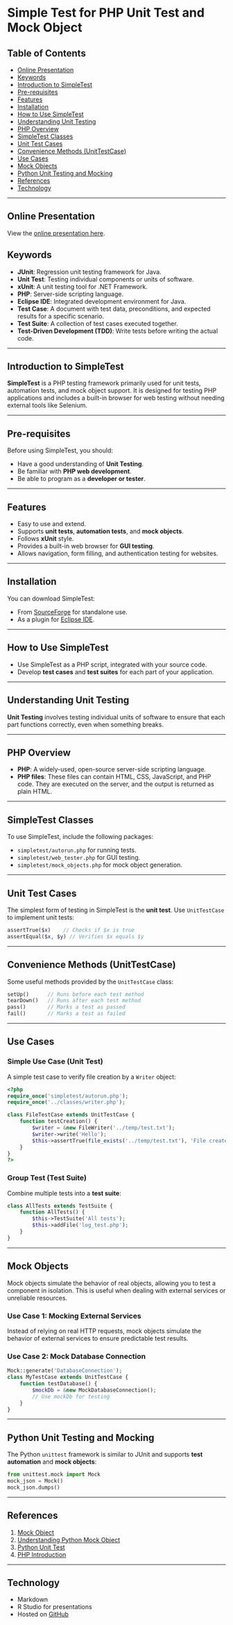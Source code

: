 # Simple Test for PHP Unit Test and Mock Object

## Table of Contents
- [Online Presentation](#online-presentation)
- [Keywords](#keywords)
- [Introduction to SimpleTest](#introduction-to-simpletest)
- [Pre-requisites](#pre-requisites)
- [Features](#features)
- [Installation](#installation)
- [How to Use SimpleTest](#how-to-use-simpletest)
- [Understanding Unit Testing](#understanding-unit-testing)
- [PHP Overview](#php-overview)
- [SimpleTest Classes](#simpletest-classes)
- [Unit Test Cases](#unit-test-cases)
- [Convenience Methods (UnitTestCase)](#convenience-methods-unittestcase)
- [Use Cases](#use-cases)
- [Mock Objects](#mock-objects)
- [Python Unit Testing and Mocking](#python-unit-testing-and-mocking)
- [References](#references)
- [Technology](#technology)

---

## Online Presentation
View the [online presentation here](https://jackyhuynh.github.io/completed-testing-solutions-for-php-using-simpletest/#(1)).

## Keywords
- **JUnit**: Regression unit testing framework for Java.
- **Unit Test**: Testing individual components or units of software.
- **xUnit**: A unit testing tool for .NET Framework.
- **PHP**: Server-side scripting language.
- **Eclipse IDE**: Integrated development environment for Java.
- **Test Case**: A document with test data, preconditions, and expected results for a specific scenario.
- **Test Suite**: A collection of test cases executed together.
- **Test-Driven Development (TDD)**: Write tests before writing the actual code.

---

## Introduction to SimpleTest
**SimpleTest** is a PHP testing framework primarily used for unit tests, automation tests, and mock object support. It is designed for testing PHP applications and includes a built-in browser for web testing without needing external tools like Selenium.

---

## Pre-requisites
Before using SimpleTest, you should:
- Have a good understanding of **Unit Testing**.
- Be familiar with **PHP web development**.
- Be able to program as a **developer or tester**.

---

## Features
- Easy to use and extend.
- Supports **unit tests**, **automation tests**, and **mock objects**.
- Follows **xUnit** style.
- Provides a built-in web browser for **GUI testing**.
- Allows navigation, form filling, and authentication testing for websites.

---

## Installation
You can download SimpleTest:
- From [SourceForge](https://sourceforge.net/projects/simpletest/files/) for standalone use.
- As a plugin for [Eclipse IDE](https://sourceforge.net/projects/simpletest/files/eclipse%20plugin/).

---

## How to Use SimpleTest
- Use SimpleTest as a PHP script, integrated with your source code.
- Develop **test cases** and **test suites** for each part of your application.

---

## Understanding Unit Testing
**Unit Testing** involves testing individual units of software to ensure that each part functions correctly, even when something breaks.

---

## PHP Overview
- **PHP**: A widely-used, open-source server-side scripting language.
- **PHP files**: These files can contain HTML, CSS, JavaScript, and PHP code. They are executed on the server, and the output is returned as plain HTML.

---

## SimpleTest Classes
To use SimpleTest, include the following packages:
- `simpletest/autorun.php` for running tests.
- `simpletest/web_tester.php` for GUI testing.
- `simpletest/mock_objects.php` for mock object generation.

---

## Unit Test Cases
The simplest form of testing in SimpleTest is the **unit test**. Use `UnitTestCase` to implement unit tests:
```php
assertTrue($x)    // Checks if $x is true
assertEqual($x, $y) // Verifies $x equals $y
```

---

## Convenience Methods (UnitTestCase)
Some useful methods provided by the `UnitTestCase` class:
```php
setUp()      // Runs before each test method
tearDown()   // Runs after each test method
pass()       // Marks a test as passed
fail()       // Marks a test as failed
```

---

## Use Cases

### Simple Use Case (Unit Test)
A simple test case to verify file creation by a `Writer` object:
```php
<?php
require_once('simpletest/autorun.php');
require_once('../classes/writer.php');

class FileTestCase extends UnitTestCase {
    function testCreation() {
        $writer = &new FileWriter('../temp/test.txt');
        $writer->write('Hello');
        $this->assertTrue(file_exists('../temp/test.txt'), 'File created');
    }
}
?>
```

### Group Test (Test Suite)
Combine multiple tests into a **test suite**:
```php
class AllTests extends TestSuite {
    function AllTests() {
        $this->TestSuite('All tests');
        $this->addFile('log_test.php');
    }
}
```

---

## Mock Objects
Mock objects simulate the behavior of real objects, allowing you to test a component in isolation. This is useful when dealing with external services or unreliable resources.

### Use Case 1: Mocking External Services
Instead of relying on real HTTP requests, mock objects simulate the behavior of external services to ensure predictable test results.

### Use Case 2: Mock Database Connection
```php
Mock::generate('DatabaseConnection');
class MyTestCase extends UnitTestCase {
    function testDatabase() {
        $mockDb = &new MockDatabaseConnection();
        // Use mockDb for testing
    }
}
```

---

## Python Unit Testing and Mocking
The Python `unittest` framework is similar to JUnit and supports **test automation** and **mock objects**:
```python
from unittest.mock import Mock
mock_json = Mock()
mock_json.dumps()
```

---

## References
1. [Mock Object](https://searchsoftwarequality.techtarget.com/definition/mock-object)
2. [Understanding Python Mock Object](https://realpython.com/python-mock-library/)
3. [Python Unit Test](https://docs.python.org/3/library/unittest.html)
4. [PHP Introduction](https://www.w3schools.com/PHP/php_intro.asp)

---

## Technology
- Markdown
- R Studio for presentations
- Hosted on [GitHub](https://github.com/jackyhuynh/complete-solutions-for-php-testing-using-simpletest)